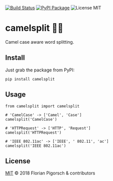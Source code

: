 [![Build Status](https://travis-ci.org/flopp/camelsplit.svg?branch=master)](https://travis-ci.org/flopp/camelsplit)
[![PyPI Package](https://img.shields.io/pypi/v/camelsplit.svg)](https://pypi.org/project/camelsplit/)
![License MIT](https://img.shields.io/github/license/flopp/camelsplit.svg)

# camelsplit 🐪🖖
Camel case aware word splitting.


## Install

Just grab the package from PyPI:

```
pip install camelsplit
```

## Usage


```
from camelsplit import camelsplit

# 'CamelCase' -> ['Camel', 'Case']
camelsplit('CamelCase')

# 'HTTPRequest' -> ['HTTP', 'Request']
camelsplit('HTTPRequest')

# 'IEEE 802.11ac' -> ['IEEE', ' 802.11', 'ac']
camelsplit('IEEE 802.11ac')
```

## License

[MIT](https://github.com/flopp/camelsplit/blob/master/LICENSE) &copy; 2018 Florian Pigorsch & contributors
